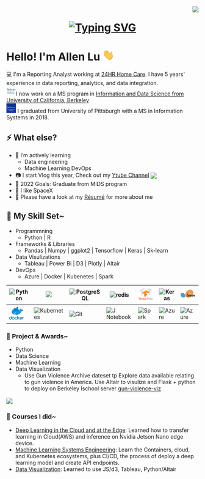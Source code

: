 <img align="right" src="https://visitor-badge.laobi.icu/badge?page_id=wolu0901.wolu0901">

<h1 align="center">
<a href="https://git.io/typing-svg"><img src="https://readme-typing-svg.herokuapp.com?font=Silkscreen&size=30&duration=2000&pause=300&color=1A63F7&background=45FF1400&center=true&vCenter=true&width=435&lines=AN+Analyst;<A+Data+Developer/>;A+Vlogger" alt="Typing SVG" /></a>
</h1>




# Hello! I'm Allen Lu <img src="https://raw.githubusercontent.com/ABSphreak/ABSphreak/master/gifs/Hi.gif" height="30px">
💻 I'm a Reporting Analyst working at [24HR Home Care](https://www.24hrcares.com/). I have 5 years' experience in data reporting, analytics, and data integration. 
<br> <img title="UC logo" height="25" src="images/uc.jpg">I now work on a MS program in  [Information and Data Science from University of California, Berkeley](https://ischoolonline.berkeley.edu/data-science/) <br><img title="Pitt logo" height="25" src="images/pitt.jpg"> I graduated from University of Pittsburgh with a MS in Information Systems in 2018.

## ⚡️ What else?

- 🌱 I’m actively learning 
  - Data engineering
  - Machine Learning DevOps
- 📷 I start Vlog this year, Check out my [Ytube Channel](https://www.youtube.com/channel/UCH1X_aiihaPJ4i7KudmE3Iw)
<img align="center" src="https://img.shields.io/youtube/channel/views/UCH1X_aiihaPJ4i7KudmE3Iw?style=social"><br>
- 🥅 2022 Goals: Graduate from MIDS program
- 🚀 I like SpaceX
- 📝 Please have a look at my <a href="https://drive.google.com/file/d/180noNdHigGk1-P9iSypXHEal2amZqEHG/view?usp=sharing">Résumé</a> for more about me

## 🔋 My Skill Set~
  - Programmning
    - Python | R
  - Frameworks & Libraries
    - Pandas | Numpy | ggplot2 | Tensorflow | Keras | Sk-learn
  - Data Visulizations
    - Tableau | Power Bi | D3 | Plotly | Altair
  - DevOps
    - Azure | Docker | Kubenetes | Spark 


<img title="Python" alt="Python" width="40px" src="https://raw.githubusercontent.com/jmnote/z-icons/master/svg/python.svg" />|<img width="40px" src="https://user-images.githubusercontent.com/25181517/184117132-9e89a93b-65fb-47c3-91e7-7d0f99e7c066.png">|<img alt="PostgreSQL" title="PostgreSQL" width="40px" src="https://user-images.githubusercontent.com/25181517/117208740-bfb78400-adf5-11eb-97bb-09072b6bedfc.png">|<img alt="redis" title="redis" width="40px" src="https://user-images.githubusercontent.com/25181517/182884894-d3fa6ee0-f2b4-4960-9961-64740f533f2a.png">|<img title="TensorFlow" alt="TensorFlow" width="40px" src="https://raw.githubusercontent.com/github/explore/master/topics/tensorflow/tensorflow.png">|<img title="Keras" alt="Keras" width="40px" src="https://upload.wikimedia.org/wikipedia/commons/thumb/a/ae/Keras_logo.svg/240px-Keras_logo.svg.png">|<img title="Scikit-Learn" alt="Scikit Learn" width="40px" src="https://raw.githubusercontent.com/github/explore/master/topics/scikit-learn/scikit-learn.png">
|--|--|--|--|--|--|--|
<img title="Docker" alt="Docker" width="40px" src="https://raw.githubusercontent.com/github/explore/master/topics/docker/docker.png">|<img title="Kubernetes" alt="Kubernetes" width="40px" src="https://user-images.githubusercontent.com/25181517/182534006-037f08b5-8e7b-4e5f-96b6-5d2a5558fa85.png">|<img title="Git" alt="Git" width="40px" src="https://user-images.githubusercontent.com/25181517/117364277-fc4eb280-aebd-11eb-8769-a3583c6a2037.png">|<img title="J Notebook" alt="J Notebook" width="40px" src="https://user-images.githubusercontent.com/25181517/183914128-3fc88b4a-4ac1-40e6-9443-9a30182379b7.png">|<img title="Spark" alt="Spark" width="40px" src="https://user-images.githubusercontent.com/25181517/184357834-eba1eee1-6074-4b9c-8ed3-5373868096cc.png">|<img title="Azure" alt="Azure" width="40px" src="https://user-images.githubusercontent.com/25181517/183911544-95ad6ba7-09bf-4040-ac44-0adafedb9616.png">|<img title="Azure" alt="Azure" width="40px" src="https://powerbi.microsoft.com/pictures/shared/social/social-default-image.png">|<img title="Tableau" alt="Tableau" width="40px" src="https://cdn.filepicker.io/api/file/jZDILlufSOSDOkuJTZ7J">






### 💾 Project & Awards~
- Python
- Data Science
- Machine Learning
- Data Visualization
  - Use Gun Violence Archive dateset tp Explore data available relating to gun violence in America. Use Altair to visulize and Flask + python to deploy on Berkeley Ischool server [gun-violence-viz](https://apps-spring21.ischool.berkeley.edu/gun-violence-viz/)
 <img align="center" src="https://visitor-badge.laobi.icu/badge?page_id=wolu0901.wolu0901">

### 🧱 Courses I did~
- [Deep Learning in the Cloud and at the Edge](https://ischoolonline.berkeley.edu/data-science/curriculum/deep-learning-in-the-cloud/): Learned how to transfer learning in Cloud(AWS) and inference on Nvidia Jetson Nano edge device.
- [Machine Learning Systems Engineering](https://ischoolonline.berkeley.edu/data-science/curriculum/machine-learning-engineering-systems/): Learn the Containers, cloud, and Kubernetes ecosystems, plus CI/CD, the process of deploy a deep learning model and create API endpoints.
- [Data Visualization](https://ischoolonline.berkeley.edu/data-science/curriculum/data-visualization/): Learned to use JS/d3, Tableau, Python/Altair




<!--
**wolu0901/wolu0901** is a ✨ _special_ ✨ repository because its `README.md` (this file) appears on your GitHub profile.
-->
